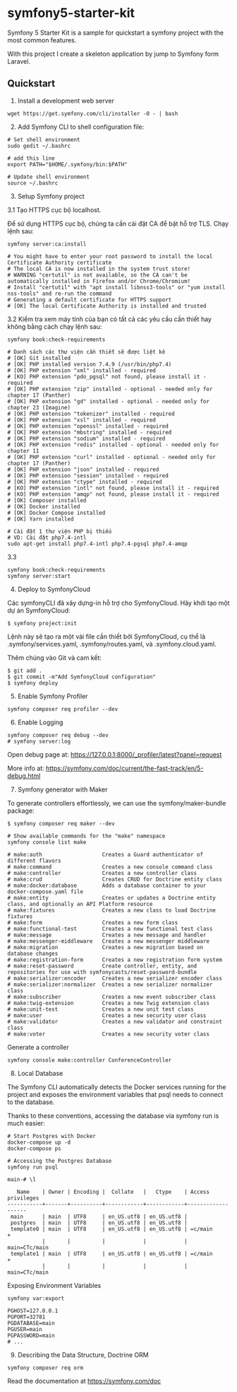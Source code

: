 # symfony5-starter-kit

Symfony 5 Starter Kit is a sample for quickstart a symfony project with the most common features.

With this project I create a skeleton application by jump to Symfony form Laravel.

## Quickstart

1. Install a development web server

```shell
wget https://get.symfony.com/cli/installer -O - | bash
```

2. Add Symfony CLI to shell configuration file:

```shell
# Set shell environment 
sudo gedit ~/.bashrc

# add this line
export PATH="$HOME/.symfony/bin:$PATH"

# Update shell environment
source ~/.bashrc
```

3. Setup Symfony project

3.1 Tạo HTTPS cục bộ localhost.

Để sử dụng HTTPS cục bộ, chúng ta cần cài đặt CA để bật hỗ trợ TLS. Chạy lệnh sau:

```shell
symfony server:ca:install

# You might have to enter your root password to install the local Certificate Authority certificate
# The local CA is now installed in the system trust store!
# WARNING "certutil" is not available, so the CA can't be automatically installed in Firefox and/or Chrome/Chromium!
# Install "certutil" with "apt install libnss3-tools" or "yum install nss-tools" and re-run the command
# Generating a default certificate for HTTPS support
# [OK] The local Certificate Authority is installed and trusted

```

3.2 Kiểm tra xem máy tính của bạn có tất cả các yêu cầu cần thiết hay không bằng cách chạy lệnh sau:

```shell
symfony book:check-requirements

# Danh sách các thư viện cần thiết sẽ được liệt kê
# [OK] Git installed
# [OK] PHP installed version 7.4.9 (/usr/bin/php7.4)
# [OK] PHP extension "xml" installed - required
# [KO] PHP extension "pdo_pgsql" not found, please install it - required
# [OK] PHP extension "zip" installed - optional - needed only for chapter 17 (Panther)
# [OK] PHP extension "gd" installed - optional - needed only for chapter 23 (Imagine)
# [OK] PHP extension "tokenizer" installed - required
# [OK] PHP extension "xsl" installed - required
# [OK] PHP extension "openssl" installed - required
# [OK] PHP extension "mbstring" installed - required
# [OK] PHP extension "sodium" installed - required
# [OK] PHP extension "redis" installed - optional - needed only for chapter 11
# [OK] PHP extension "curl" installed - optional - needed only for chapter 17 (Panther)
# [OK] PHP extension "json" installed - required
# [OK] PHP extension "session" installed - required
# [OK] PHP extension "ctype" installed - required
# [KO] PHP extension "intl" not found, please install it - required
# [KO] PHP extension "amqp" not found, please install it - required
# [OK] Composer installed
# [OK] Docker installed
# [OK] Docker Compose installed
# [OK] Yarn installed

# Cài đặt 1 thư viện PHP bị thiếu
# VD: Cài đặt php7.4-intl
sudo apt-get install php7.4-intl php7.4-pgsql php7.4-amqp

```

3.3 
```shell
symfony book:check-requirements
symfony server:start
```

4. Deploy to SymfonyCloud

Các symfonyCLI đã xây dựng-in hỗ trợ cho SymfonyCloud. Hãy khởi tạo một dự án SymfonyCloud:

```shell
$ symfony project:init
```

Lệnh này sẽ tạo ra một vài file cần thiết bởi SymfonyCloud, cụ thể là .symfony/services.yaml, .symfony/routes.yaml, và .symfony.cloud.yaml.

Thêm chúng vào Git và cam kết:

```shell
$ git add .
$ git commit -m"Add SymfonyCloud configuration"
$ symfony deploy
```

5. Enable Symfony Profiler

```shell
symfony composer req profiler --dev
```

6. Enable Logging

```shell
symfony composer req debug --dev
# symfony server:log
```

Open debug page at: https://127.0.0.1:8000/_profiler/latest?panel=request

More info at: https://symfony.com/doc/current/the-fast-track/en/5-debug.html

7. Symfony generator with Maker

To generate controllers effortlessly, we can use the symfony/maker-bundle package:

```shell
$ symfony composer req maker --dev

# Show available commands for the "make" namespace
symfony console list make

# make:auth                   Creates a Guard authenticator of different flavors
# make:command                Creates a new console command class
# make:controller             Creates a new controller class
# make:crud                   Creates CRUD for Doctrine entity class
# make:docker:database        Adds a database container to your docker-compose.yaml file
# make:entity                 Creates or updates a Doctrine entity class, and optionally an API Platform resource
# make:fixtures               Creates a new class to load Doctrine fixtures
# make:form                   Creates a new form class
# make:functional-test        Creates a new functional test class
# make:message                Creates a new message and handler
# make:messenger-middleware   Creates a new messenger middleware
# make:migration              Creates a new migration based on database changes
# make:registration-form      Creates a new registration form system
# make:reset-password         Create controller, entity, and repositories for use with symfonycasts/reset-password-bundle
# make:serializer:encoder     Creates a new serializer encoder class
# make:serializer:normalizer  Creates a new serializer normalizer class
# make:subscriber             Creates a new event subscriber class
# make:twig-extension         Creates a new Twig extension class
# make:unit-test              Creates a new unit test class
# make:user                   Creates a new security user class
# make:validator              Creates a new validator and constraint class
# make:voter                  Creates a new security voter class

```

Generate a controller

```shell
symfony console make:controller ConferenceController
```

8. Local Database

The Symfony CLI automatically detects the Docker services running for the project and exposes the environment variables that psql needs to connect to the database.

Thanks to these conventions, accessing the database via symfony run is much easier:

```shell
# Start Postgres with Docker
docker-compose up -d
docker-compose ps

# Accessing the Postgres Database
symfony run psql

main-# \l

   Name    | Owner | Encoding |  Collate   |   Ctype    | Access privileges 
-----------+-------+----------+------------+------------+-------------------
 main      | main  | UTF8     | en_US.utf8 | en_US.utf8 | 
 postgres  | main  | UTF8     | en_US.utf8 | en_US.utf8 | 
 template0 | main  | UTF8     | en_US.utf8 | en_US.utf8 | =c/main          +
           |       |          |            |            | main=CTc/main
 template1 | main  | UTF8     | en_US.utf8 | en_US.utf8 | =c/main          +
           |       |          |            |            | main=CTc/main
```

Exposing Environment Variables

```shell
symfony var:export

PGHOST=127.0.0.1
PGPORT=32781
PGDATABASE=main
PGUSER=main
PGPASSWORD=main
# ...
```

9. Describing the Data Structure, Doctrine ORM

```shell
symfony composer req orm
```


Read the documentation at https://symfony.com/doc


